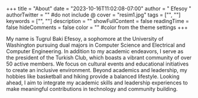 +++
title = "About"
date = "2023-10-16T11:02:08-07:00"
author = " Efesoy "
authorTwitter = "" #do not include @
cover = "resim1.jpg"
tags = ["", ""]
keywords = ["", ""]
description = ""
showFullContent = false
readingTime = false
hideComments = false
color = "" #color from the theme settings
+++


My name is Tugrul Baki Efesoy, a sophomore at the University of Washington pursuing dual majors in Computer Science and Electrical and Computer Engineering. In addition to my academic endeavors, I serve as the president of the Turkish Club, which boasts a vibrant community of over 50 active members. We focus on cultural events and educational initiatives to create an inclusive environment. Beyond academics and leadership, my hobbies like basketball and hiking provide a balanced lifestyle. Looking ahead, I aim to integrate my academic skills and leadership experiences to make meaningful contributions in technology and community building.





